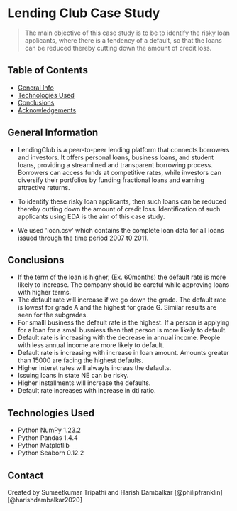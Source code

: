 # Lending Club Case Study
> The main objective of this case study is to be to identify the risky loan applicants, where there is a tendency of a default, so that the loans can be reduced thereby cutting down the amount of credit loss.


## Table of Contents
* [General Info](#general-information)
* [Technologies Used](#technologies-used)
* [Conclusions](#conclusions)
* [Acknowledgements](#acknowledgements)



## General Information
- LendingClub is a peer-to-peer lending platform that connects borrowers and investors. It offers personal loans, business loans, and student loans, providing a streamlined and transparent borrowing process. Borrowers can access funds at competitive rates, while investors can diversify their portfolios by funding fractional loans and earning attractive returns.

- To identify these risky loan applicants, then such loans can be reduced thereby cutting down the amount of credit loss. Identification of such applicants using EDA is the aim of this case study.

- We used 'loan.csv' which contains the complete loan data for all loans issued through the time period 2007 t0 2011.



## Conclusions
- If the term of the loan is higher, (Ex. 60months) the default rate is more likely to increase. The company should be careful while approving loans with higher terms.
- The default rate will increase if we go down the grade. The default rate is lowest for grade A and the highest for grade G. Similar results are seen for the subgrades. 
- For smalll business the default rate is the highest. If a person is applying for a loan for a small busniess then that person is more likely to default.
- Default rate is increasing with the decrease in annual income. People with less annual income are more likely to default.
- Default rate is increasing with increase in loan amount. Amounts greater than 15000 are facing the highest defaults.
- Higher interet rates will alwayts increas the defaults.
- Issuing loans in state NE can be risky.
- Higher installments will increase the defaults.
- Default rate increases with increase in dti ratio.



## Technologies Used
- Python NumPy 1.23.2
- Python Pandas 1.4.4
- Python Matplotlib 
- Python Seaborn 0.12.2



## Contact
Created by 
Sumeetkumar Tripathi and Harish Dambalkar
[@philipfranklin] [@harishdambalkar2020]